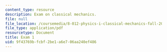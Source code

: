 ```yaml
---
content_type: resource
description: Exam on classical mechanics.
file: null
file_location: /coursemedia/8-012-physics-i-classical-mechanics-fall-2008/9f43769bfcbf2be1a6e706aa240ef486_exam1.pdf
file_type: application/pdf
resourcetype: Document
title: Exam 1
uid: 9f43769b-fcbf-2be1-a6e7-06aa240ef486
---
```

